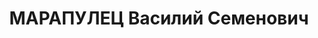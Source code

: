 ---
title: МАРАПУЛЕЦ Василий Семенович
description: '1882 р., м. Слов''янськ Донецької обл., українець, з робітників, чл.
  ВКП(б), самоучка, начальник Дніпропетровського паровозоремонтного з-ду.

  01.11.1937 р.звинувачений у належності до а/рад. організації, розстріляний.

  Реабілітований 28.03.1956 р.'
---